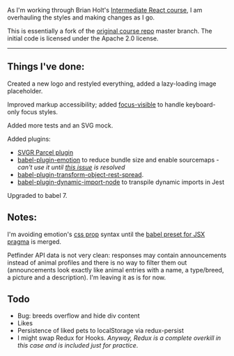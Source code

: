 As I'm working through Brian Holt's [Intermediate React course](https://bit.ly/react-v4), I am overhauling the styles and making changes as I go.

This is essentially a fork of the [original course repo](https://github.com/btholt/complete-intro-to-react-v4) master branch. The initial code is licensed under the Apache 2.0 license.

---

## Things I've done:

Created a new logo and restyled everything, added a lazy-loading image placeholder.

Improved markup accessibility; added [focus-visible](https://github.com/WICG/focus-visible) to handle keyboard-only focus styles.

Added more tests and an SVG mock.

Added plugins:

- [SVGR Parcel plugin](https://www.npmjs.com/package/@svgr/parcel-plugin-svgr)
- [babel-plugin-emotion](https://github.com/emotion-js/emotion/tree/master/packages/babel-plugin-emotion) to reduce bundle size and enable sourcemaps - _can't use it until [this issue](https://github.com/parcel-bundler/parcel/issues/2237) is resolved_
- [babel-plugin-transform-object-rest-spread](https://babeljs.io/docs/en/babel-plugin-transform-object-rest-spread.html).
- [babel-plugin-dynamic-import-node](https://github.com/airbnb/babel-plugin-dynamic-import-node) to transpile dynamic imports in Jest

Upgraded to babel 7.

## Notes:

I'm avoiding emotion's [css prop](https://emotion.sh/docs/css-prop) syntax until the [babel preset for JSX pragma](https://github.com/emotion-js/emotion/pull/1049) is merged.

Petfinder API data is not very clean: responses may contain announcements instead of animal profiles and there is no way to filter them out (announcements look exactly like animal entries with a name, a type/breed, a picture and a description). I'm leaving it as is for now.

## Todo

- Bug: breeds overflow and hide div content
- Likes
- Persistence of liked pets to localStorage via redux-persist
- I might swap Redux for Hooks. _Anyway, Redux is a complete overkill in this case and is included just for practice_.
